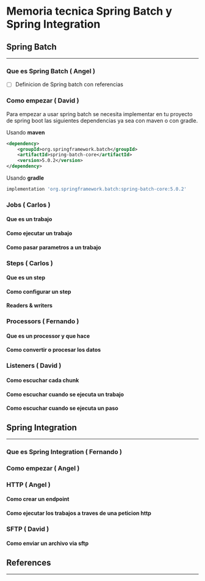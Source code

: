 # Memoria tecnica Spring Batch y Spring Integration

## Spring Batch
---
### Que es Spring Batch ( Angel )

- [ ] Definicion de Spring batch con referencias
### Como empezar ( David )

Para empezar a usar spring batch se necesita implementar en tu proyecto de spring boot las siguientes dependencias ya sea con maven o con gradle. 

Usando **maven**

```xml
<dependency>
    <groupId>org.springframework.batch</groupId>
    <artifactId>spring-batch-core</artifactId>
    <version>5.0.2</version>
</dependency>
```

Usando **gradle**

```gradle
implementation 'org.springframework.batch:spring-batch-core:5.0.2'
```
### Jobs ( Carlos )

#### Que es un trabajo
#### Como ejecutar un trabajo
#### Como pasar parametros a un trabajo

### Steps ( Carlos )

#### Que es un step

#### Como configurar un step

#### Readers & writers

### Processors ( Fernando )

#### Que es un processor y que hace

#### Como convertir o procesar los datos

### Listeners ( David )



#### Como escuchar cada chunk
#### Como escuchar cuando se ejecuta un trabajo

#### Como escuchar cuando se ejecuta un paso

## Spring Integration
---
### Que es Spring Integration ( Fernando )
### Como empezar ( Angel )
### HTTP ( Angel )

#### Como crear un endpoint
#### Como ejecutar los trabajos a traves de una peticion http

### SFTP ( David )





#### Como enviar un archivo via sftp



## References
---
